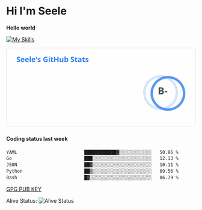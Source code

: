 <h1>Hi I'm Seele</h1>

<b>Hello world</b>

[![My Skills](https://skillicons.dev/icons?i=js,html,css,py,vscode,arduino,cloudflare,docker,git,github,githubactions,heroku,linux,md,mysql,nodejs,nginx,postgres,sqlite,vercel,workers,arch,ubuntu,debian,bash)](https://skillicons.dev)

<img src='/assets/stats.svg' alt="Seele's github stats" >

<h4>Coding status last week </h4>

<!--START_SECTION:waka-->

```txt
YAML                         ████████████▓░░░░░░░░░░░░   50.86 %
Go                           ███░░░░░░░░░░░░░░░░░░░░░░   12.13 %
JSON                         ██▓░░░░░░░░░░░░░░░░░░░░░░   10.11 %
Python                       ██▒░░░░░░░░░░░░░░░░░░░░░░   09.56 %
Bash                         █▓░░░░░░░░░░░░░░░░░░░░░░░   06.79 %
```

<!--END_SECTION:waka-->

[GPG PUB KEY](https://keys.openpgp.org/vks/v1/by-fingerprint/3FCE91BF5B9666B55B67213C4C57B7824A5B6680)

Alive Status: ![Alive Status](https://hc.dvd.moe/b/2/8b44cecc-1f43-4449-9b4b-9c7fd754673c.svg)

